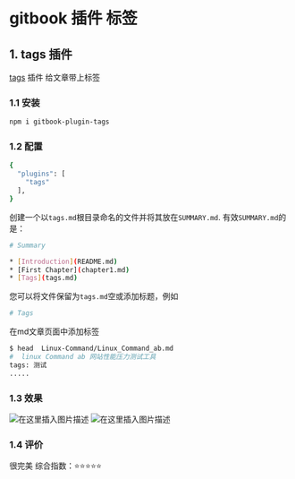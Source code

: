 #  gitbook 插件 标签

##  1. tags 插件
[tags](https://www.npmjs.com/package/gitbook-plugin-tags) 插件 给文章带上标签
###  1.1 安装

```bash
npm i gitbook-plugin-tags
```

### 1.2 配置

```bash
{
  "plugins": [
    "tags"
  ],
}
```


创建一个以`tags.md`根目录命名的文件并将其放在`SUMMARY.md`. 有效`SUMMARY.md`的是：

```bash
# Summary

* [Introduction](README.md)
* [First Chapter](chapter1.md)
* [Tags](tags.md)
```
您可以将文件保留为`tags.md`空或添加标题，例如

```bash
# Tags
```
在md文章页面中添加标签

```bash
$ head  Linux-Command/Linux_Command_ab.md 
#  linux Command ab 网站性能压力测试工具
tags: 测试
.....
```



###  1.3 效果
![在这里插入图片描述](https://img-blog.csdnimg.cn/9d91b2f580214d26b6d0453a1e4c3cd5.png)
![在这里插入图片描述](https://img-blog.csdnimg.cn/d07f3f7c4a7545b6b61db61bdb44f02f.png)

###  1.4 评价
很完美
综合指数：⭐️⭐️⭐️⭐️⭐️
